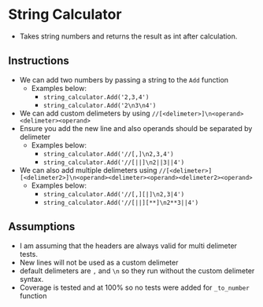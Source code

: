 
# String Calculator
- Takes string numbers and returns the result as int after calculation.

## Instructions
- We can add two numbers by passing a string to the `Add` function
    - Examples below:
        - `string_calculator.Add('2,3,4')`
        - `string_calculator.Add('2\n3\n4')`
- We can add custom delimeters by using `//[<delimeter>]\n<operand><delimeter><operand>`
- Ensure you add the new line and also operands should be separated by delimeter
    - Examples below:
        - `string_calculator.Add('//[,]\n2,3,4')`
        - `string_calculator.Add('//[||]\n2||3||4')`
- We can also add multiple delimeters using `//[<delimeter>][<delimeter2>]\n<operand><delimeter><operand><delimeter2><operand>`
    - Examples below:
        - `string_calculator.Add('//[,][|]\n2,3|4')`
        - `string_calculator.Add('//[||][**]\n2**3||4')`

## Assumptions
- I am assuming that the headers are always valid for multi delimeter tests.
- New lines will not be used as a custom delimeter
- default delimeters are `,` and `\n` so they run without the custom delimeter syntax.
- Coverage is tested and at 100% so no tests were added for `_to_number` function